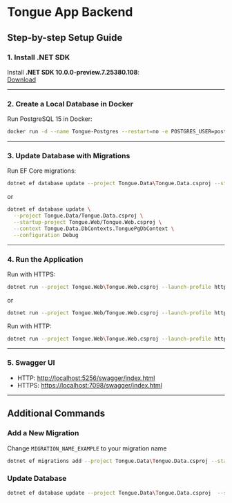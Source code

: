 # Tongue App Backend

## Step-by-step Setup Guide

### 1. Install .NET SDK

Install **.NET SDK 10.0.0-preview.7.25380.108**:  
[Download](https://dotnet.microsoft.com/en-us/download/dotnet/10.0)

---

### 2. Create a Local Database in Docker

Run PostgreSQL 15 in Docker:

```bash
docker run -d --name Tongue-Postgres --restart=no -e POSTGRES_USER=postgres -e POSTGRES_PASSWORD=postgres -e POSTGRES_DB=local -v tongue_pg_data:/var/lib/postgresql/data  -p 5432:5432 postgres:15
```

---

### 3. Update Database with Migrations

Run EF Core migrations:

```bash
dotnet ef database update --project Tongue.Data\Tongue.Data.csproj --startup-project Tongue.Web\Tongue.Web.csproj --context Tongue.Data.DbContexts.TonguePgDbContext --configuration Debug
```

or

```bash
dotnet ef database update \
  --project Tongue.Data/Tongue.Data.csproj \
  --startup-project Tongue.Web/Tongue.Web.csproj \
  --context Tongue.Data.DbContexts.TonguePgDbContext \
  --configuration Debug
```

---

### 4. Run the Application

Run with HTTPS:

```bash
dotnet run --project Tongue.Web\Tongue.Web.csproj --launch-profile https
```

or

```bash
dotnet run --project Tongue.Web/Tongue.Web.csproj --launch-profile https
```

Run with HTTP:

```bash
dotnet run --project Tongue.Web\Tongue.Web.csproj --launch-profile http
```

---

### 5. Swagger UI

- HTTP: [http://localhost:5256/swagger/index.html](http://localhost:5256/swagger/index.html)
- HTTPS: [https://localhost:7098/swagger/index.html](https://localhost:7098/swagger/index.html)

---

## Additional Commands

### Add a New Migration

Change `MIGRATION_NAME_EXAMPLE` to your migration name

```bash
dotnet ef migrations add --project Tongue.Data\Tongue.Data.csproj --startup-project Tongue.Web\Tongue.Web.csproj --context Tongue.Data.DbContexts.TonguePgDbContext --configuration Debug MIGRATION_NAME_EXAMPLE --output-dir Migrations
```

### Update Database

```bash
dotnet ef database update --project Tongue.Data\Tongue.Data.csproj  --startup-project Tongue.Web\Tongue.Web.csproj --context Tongue.Data.DbContexts.TonguePgDbContext --configuration Debug
```

